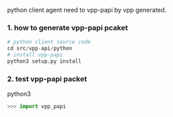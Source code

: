 python client agent need to vpp-papi by vpp generated.

### 1. how to generate vpp-papi pcaket

```python
# python client source code 
cd src/vpp-api/python
# install vpp-papi
python3 setup.py install
```

### 2. test vpp-papi packet

python3
```python
>>> import vpp_papi
```